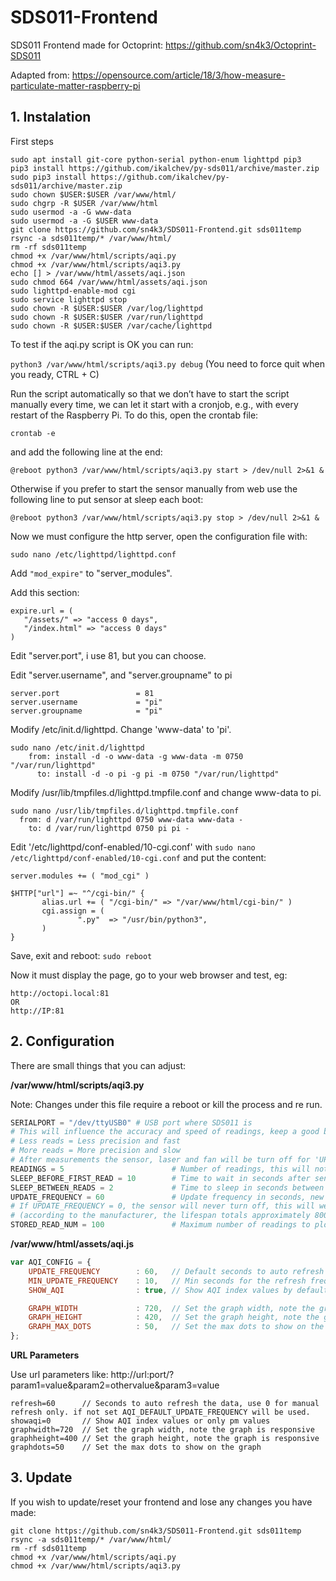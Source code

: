 # SDS011-Frontend
SDS011 Frontend made for Octoprint: https://github.com/sn4k3/Octoprint-SDS011

Adapted from: https://opensource.com/article/18/3/how-measure-particulate-matter-raspberry-pi

## 1. Instalation

First steps
 ```ssh
sudo apt install git-core python-serial python-enum lighttpd pip3
pip3 install https://github.com/ikalchev/py-sds011/archive/master.zip
sudo pip3 install https://github.com/ikalchev/py-sds011/archive/master.zip
sudo chown $USER:$USER /var/www/html/
sudo chgrp -R $USER /var/www/html
sudo usermod -a -G www-data 
sudo usermod -a -G $USER www-data
git clone https://github.com/sn4k3/SDS011-Frontend.git sds011temp
rsync -a sds011temp/* /var/www/html/
rm -rf sds011temp
chmod +x /var/www/html/scripts/aqi.py
chmod +x /var/www/html/scripts/aqi3.py
echo [] > /var/www/html/assets/aqi.json
sudo chmod 664 /var/www/html/assets/aqi.json
sudo lighttpd-enable-mod cgi
sudo service lighttpd stop
sudo chown -R $USER:$USER /var/log/lighttpd
sudo chown -R $USER:$USER /var/run/lighttpd
sudo chown -R $USER:$USER /var/cache/lighttpd

 ```
 
 To test if the aqi.py script is OK you can run:
 
 ``python3 /var/www/html/scripts/aqi3.py debug``
 (You need to force quit when you ready, CTRL + C)
 
 Run the script automatically so that we don’t have to start the script manually every time, we can let it start with a cronjob, e.g., with every restart of the Raspberry Pi. To do this, open the crontab file:
 
 ``crontab -e``
 
 and add the following line at the end:
 
 ``@reboot python3 /var/www/html/scripts/aqi3.py start > /dev/null 2>&1 &``
 
 Otherwise if you prefer to start the sensor manually from web use the following line to put sensor at sleep each boot:
 
  ``@reboot python3 /var/www/html/scripts/aqi3.py stop > /dev/null 2>&1 &``
  
   
 Now we must configure the http server, open the configuration file with:
 
 ``sudo nano /etc/lighttpd/lighttpd.conf``
 
 Add ``"mod_expire"`` to "server_modules".
 
 Add this section:
 
 ````text
expire.url = (
    "/assets/" => "access 0 days",
    "/index.html" => "access 0 days"
)
````
 
 Edit "server.port", i use 81, but you can choose.
 
 Edit "server.username", and "server.groupname" to pi
 
 ````
server.port                 = 81
server.username             = "pi"
server.groupname            = "pi"
````

Modify /etc/init.d/lighttpd. Change 'www-data' to 'pi'.

````ssh
sudo nano /etc/init.d/lighttpd
    from: install -d -o www-data -g www-data -m 0750 "/var/run/lighttpd" 
      to: install -d -o pi -g pi -m 0750 "/var/run/lighttpd"
````

Modify /usr/lib/tmpfiles.d/lighttpd.tmpfile.conf and change www-data to pi.

````ssh
sudo nano /usr/lib/tmpfiles.d/lighttpd.tmpfile.conf
  from: d /var/run/lighttpd 0750 www-data www-data -
    to: d /var/run/lighttpd 0750 pi pi -
````
 
 
Edit '/etc/lighttpd/conf-enabled/10-cgi.conf' with ``sudo nano /etc/lighttpd/conf-enabled/10-cgi.conf`` and put the content:
 
 ````
server.modules += ( "mod_cgi" )

$HTTP["url"] =~ "^/cgi-bin/" {
        alias.url += ( "/cgi-bin/" => "/var/www/html/cgi-bin/" )
        cgi.assign = (
                ".py"  => "/usr/bin/python3",
        )
}
````
 
 Save, exit and reboot:  ``sudo reboot``
 
 Now it must display the page, go to your web browser and test, eg:
 
 ```
 http://octopi.local:81
 OR
 http://IP:81
 ```
 
 ## 2. Configuration
 
 There are small things that you can adjust:
 
 **/var/www/html/scripts/aqi3.py**
 
 Note: Changes under this file require a reboot or kill the process and re run. 
 
````python
SERIALPORT = "/dev/ttyUSB0" # USB port where SDS011 is
# This will influence the accuracy and speed of readings, keep a good balance
# Less reads = Less precision and fast
# More reads = More precision and slow
# After measurements the sensor, laser and fan will be turn off for 'UPDATE_FREQUENCY' time, this will increase the lifespan of the sensor.
READINGS = 5                        # Number of readings, this will not perform an AVG, only the last read will be used as value.
SLEEP_BEFORE_FIRST_READ = 10        # Time to wait in seconds after sensor awake and before the first read. Give sometime for the sensor stabilize
SLEEP_BETWEEN_READS = 2             # Time to sleep in seconds between each read, total read time will be READINGS x SLEEP_BETWEEN_READS.
UPDATE_FREQUENCY = 60               # Update frequency in seconds, new measurements after that time.
# If UPDATE_FREQUENCY = 0, the sensor will never turn off, this will wear your sensor much faster.
# (according to the manufacturer, the lifespan totals approximately 8000 hours).
STORED_READ_NUM = 100               # Maximum number of readings to plot or store, when max is reached, the oldest read will be removed.
````

**/var/www/html/assets/aqi.js**

````javascript
var AQI_CONFIG = {
    UPDATE_FREQUENCY        : 60,	// Default seconds to auto refresh the data if not specified by the user via url.
    MIN_UPDATE_FREQUENCY    : 10,	// Min seconds for the refresh frequency, must be greater than 1, if user use lower than that, the value will be set to this.
    SHOW_AQI                : true,	// Show AQI index values by default or only pm values

    GRAPH_WIDTH             : 720,  // Set the graph width, note the graph is responsive
    GRAPH_HEIGHT            : 420,  // Set the graph height, note the graph is responsive
    GRAPH_MAX_DOTS          : 50,   // Set the max dots to show on the graph
};

````

**URL Parameters**

Use url parameters like: http://url:port/?param1=value&param2=othervalue&param3=value

````
refresh=60      // Seconds to auto refresh the data, use 0 for manual refresh only. if not set AQI_DEFAULT_UPDATE_FREQUENCY will be used.
showaqi=0       // Show AQI index values or only pm values
graphwidth=720  // Set the graph width, note the graph is responsive
graphheight=400 // Set the graph height, note the graph is responsive
graphdots=50    // Set the max dots to show on the graph
````

## 3. Update

If you wish to update/reset your frontend and lose any changes you have made:

````ssh
git clone https://github.com/sn4k3/SDS011-Frontend.git sds011temp 
rsync -a sds011temp/* /var/www/html/
rm -rf sds011temp
chmod +x /var/www/html/scripts/aqi.py
chmod +x /var/www/html/scripts/aqi3.py

````